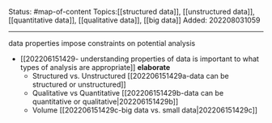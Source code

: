 Status: #map-of-content 
Topics:[[structured data]], [[unstructured data]], [[quantitative data]], [[qualitative data]], [[big data]]
Added: 202208031059
___

data properties impose constraints on potential analysis
- [[202206151429- understanding properties of data is important to what types of analysis are appropriate]] **elaborate**
	- Structured vs. Unstructured [[202206151429a-data can be structured or unstructured]]
	- Qualitative vs Quantitative [[202206151429b-data can be quantitative or qualitative|202206151429b]]
	- Volume [[202206151429c-big data vs. small data|202206151429c]]